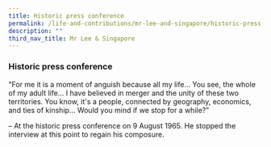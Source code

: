 ```yaml
---
title: Historic press conference
permalink: /life-and-contributions/mr-lee-and-singapore/historic-press-conference/
description: ""
third_nav_title: Mr Lee & Singapore
---
```

### Historic press conference ###

"For me it is a moment of anguish because all my life... You see, the whole of my adult life... I have believed in merger and the unity of these two territories. You know, it's a people, connected by geography, economics, and ties of kinship... Would you mind if we stop for a while?” 

– At the historic press conference on 9 August 1965. He stopped the interview at this point to regain his composure.